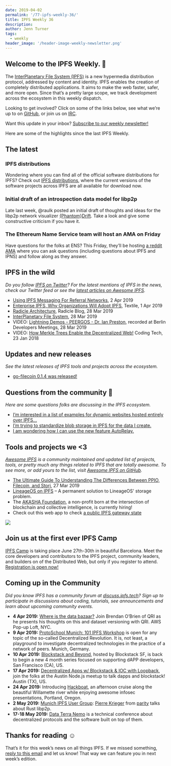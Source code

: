 ```yaml
---
date: 2019-04-02
permalink: '/77-ipfs-weekly-36/'
title: IPFS Weekly 36
description:
author: Jenn Turner
tags:
  - weekly
header_image: '/header-image-weekly-newsletter.png'
---
```


## Welcome to the IPFS Weekly. 👋

The [InterPlanetary File System (IPFS)](https://ipfs.tech/) is a new hypermedia distribution protocol, addressed by content and identity. IPFS enables the creation of completely distributed applications. It aims to make the web faster, safer, and more open. Since that’s a pretty large scope, we track development across the ecosystem in this weekly dispatch.

Looking to get involved? Click on some of the links below, see what we’re up to on [GitHub](https://github.com/ipfs), or join us on [IRC](https://riot.im/app/#/room/#ipfs:matrix.org).

Want this update in your inbox? [Subscribe to our weekly newsletter!](http://eepurl.com/gL2Pi5)

Here are some of the highlights since the last IPFS Weekly.

## The latest

### IPFS distributions

Wondering where you can find all of the official software distributions for IPFS? Check out [IPFS distributions](https://dist.ipfs.tech/), where the current versions of the software projects across IPFS are all available for download now.

### Initial draft of an introspection data model for libp2p

Late last week, @raulk posted an initial draft of thoughts and ideas for the libp2p network visualizer [{Phantom}Drift](https://github.com/libp2p/notes/pull/9/files). Take a look and give some constructive criticism if you have it.

### The Ethereum Name Service team will host an AMA on Friday

Have questions for the folks at ENS? This Friday, they’ll be hosting [a reddit AMA](https://www.reddit.com/r/ethereum/comments/b8ahym/the_ethereum_name_service_ens_team_will_host_an/) where you can ask questions (including questions about IPFS and IPNS) and follow along as they answer.

## IPFS in the wild

_Do you follow [IPFS on Twitter](https://twitter.com/IPFSbot)? For the latest mentions of IPFS in the news, check our Twitter feed or see the [latest articles on Awesome IPFS](https://awesome.ipfs.tech/categories/articles/)._

- [Using IPFS Messaging For Referral Networks](https://medium.com/2key/using-ipfs-messaging-for-referral-networks-aa1f11220a77), 2 Apr 2019
- [Enterprise IPFS, Why Organizations Will Adopt IPFS](https://medium.com/pinata/enterprise-ipfs-6afcf76b28a0), Textile, 1 Apr 2019
- [Radicle Architecture](http://radicle.xyz/blog/index.html), Radicle Blog, 28 Mar 2019
- [InterPlanetary File System](https://medium.com/@snehal1798/interplanetary-file-system-1c00196ae52c), 28 Mar 2019
- VIDEO: [Lightning Demos - PEERGOS - Dr. Ian Preston](https://www.youtube.com/watch?v=Z_tOw1mUyLE), recorded at Berlin Developers Meetings, 28 Mar 2019
- VIDEO: [How Merkle Trees Enable the Decentralized Web!](https://www.youtube.com/watch?v=YIc6MNfv5iQ) Coding Tech, 23 Jan 2018

## Updates and new releases

_See the latest releases of IPFS tools and projects across the ecosystem._

- [go-filecoin 0.1.4 was released!](https://filecoin.io/blog/go-filecoin-0.1.4-release/)

## Questions from the community 🤔

_Here are some questions folks are discussing in the IPFS ecosystem._

- [I’m interested in a list of examples for dynamic websites hosted entirely over IPFS...](https://discuss.ipfs.tech/t/looking-for-examples-of-functional-sites-hosted-on-ipfs/4841)
- [I’m trying to standardize blob storage in IPFS for the data I create.](https://discuss.ipfs.tech/t/adding-ipfs-support-to-known-publishing-system/4862)
- [I am wondering how I can use the new feature AutoRelay.](https://discuss.ipfs.tech/t/feature-autorelay/5094)

## Tools and projects we <3

_[Awesome IPFS](https://awesome.ipfs.tech/) is a community maintained and updated list of projects, tools, or pretty much any things related to IPFS that are totally awesome. To see more, or add yours to the list, visit [Awesome IPFS on GitHub](https://github.com/ipfs/awesome-ipfs)._

- [The Ultimate Guide To Understanding The Differences Between PPIO, Filecoin, and Storj](https://medium.com/@ppio/differences-between-ppio-filecoin-storj-20cdf7b3b02e), 27 Mar 2019
- [LineageOS on IPFS](https://lineageos-on-ipfs.com/) – A permanent solution to LineageOS' storage problem.
- The [AKASHA Foundation](https://akasha.org/about/), a non-profit born at the intersection of blockchain and collective intelligence, is currently hiring!
- Check out this web app to check [a public IPFS gateway state](https://ipfs.fooock.com/)

![](../assets/ipfs-camp-2019.png)

## Join us at the first ever IPFS Camp

[IPFS Camp](https://blog.ipfs.tech/72-ann-ipfs-camp/) is taking place June 27th-30th in beautiful Barcelona. Meet the core developers and contributors to the IPFS project, community leaders, and builders on of the Distributed Web, but only if you register to attend. [Registration is open now!](https://camp.ipfs.io/)

## Coming up in the Community

_Did you know IPFS has a community forum at [discuss.ipfs.tech](https://discuss.ipfs.tech/)? Sign up to participate in discussions about coding, tutorials, see announcements and learn about upcoming community events._

- **4 Apr 2019:** [Where is the data bazaar?](https://www.meetup.com/Deep-Learning-NYC/events/zztcfqyzgbgb/) Join Brendan O’Brien of QRI as he presents his thoughts on this and dataset versioning with QRI. AWS Pop-up Loft, NYC.
- **9 Apr 2019:** [ProtoSchool Munich: 101 IPFS Workshop](https://www.meetup.com/de-DE/Munich-IPFS-User-Group/events/260198694/) is open for any topic of the so-called Decentralized Revolution. It is, not least, a playground to investigate decentralized technologies in the practice of a network of peers. Munich, Germany.
- **10 Apr 2019:** [Blockstack and Beyond](https://www.meetup.com/Blockstack-SF/events/260072145/), hosted by Blockstack SF, is back to begin a new 4 month series focused on supporting dAPP developers, San Francisco (CA), US.
- **17 Apr 2019:** [Decentralized Apps w/ Blockstack & IOC with Loopback](https://www.meetup.com/austinnodejs/events/plgxbqyzgbwb/), join the folks at the Austin Node.js meetup to talk dapps and blockstack! Austin (TX), US.
- **24 Apr 2019:** Introducing [Hackboat](https://hackboat.org/), an afternoon cruise along the beautiful Willamette river while enjoying awesome infosec presentations, Portland, Oregon.
- **2 May 2019:** [Munich IPFS User Group](https://www.meetup.com/de-DE/Munich-IPFS-User-Group/events/259762490/): [Pierre Krieger](https://twitter.com/tomaka17) from [parity](https://www.parity.io/) talks about Rust libp2p.
- **17-18 May 2019:** [Data Terra Nemo](https://dtn.is/) is a technical conference about decentralized protocols and the software built on top of them.

## Thanks for reading ☺️

That’s it for this week’s news on all things IPFS. If we missed something, [reply to this email](mailto:newsletter@ipfs.io) and let us know! That way we can feature you in next week’s edition.
